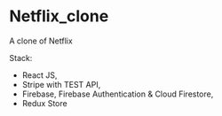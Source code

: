 # Netflix_clone

A clone of Netflix

Stack:

- React JS,
- Stripe with TEST API,
- Firebase, Firebase Authentication & Cloud Firestore,
- Redux Store
